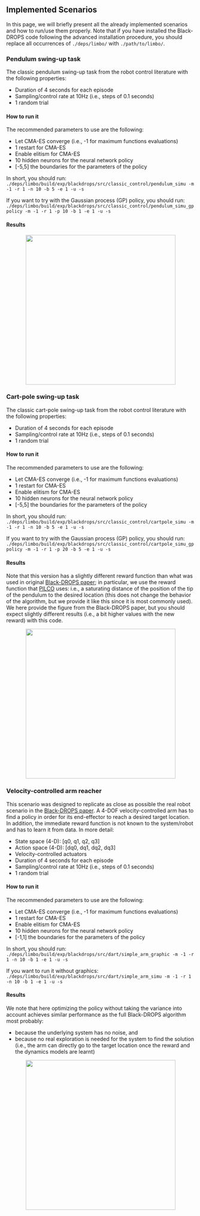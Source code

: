 ## Implemented Scenarios

In this page, we will briefly present all the already implemented scenarios and how to run/use them properly. Note that if you have installed the Black-DROPS code following the advanced installation procedure, you should replace all occurrences of `./deps/limbo/` with `./path/to/limbo/`.

### Pendulum swing-up task

The classic pendulum swing-up task from the robot control literature with the following properties:

- Duration of 4 seconds for each episode
- Sampling/control rate at 10Hz (i.e., steps of 0.1 seconds)
- 1 random trial

#### How to run it

The recommended parameters to use are the following:

- Let CMA-ES converge (i.e., -1 for maximum functions evaluations)
- 1 restart for CMA-ES
- Enable elitism for CMA-ES
- 10 hidden neurons for the neural network policy
- [-5,5] the boundaries for the parameters of the policy

In short, you should run: `./deps/limbo/build/exp/blackdrops/src/classic_control/pendulum_simu -m -1 -r 1 -n 10 -b 5 -e 1 -u -s`

If you want to try with the Gaussian process (GP) policy, you should run: `./deps/limbo/build/exp/blackdrops/src/classic_control/pendulum_simu_gppolicy -m -1 -r 1 -p 10 -b 1 -e 1 -u -s`

#### Results

<center>
<img src="../imgs/pendulum_rewards.png" width="400">
</center>

### Cart-pole swing-up task

The classic cart-pole swing-up task from the robot control literature with the following properties:

- Duration of 4 seconds for each episode
- Sampling/control rate at 10Hz (i.e., steps of 0.1 seconds)
- 1 random trial

#### How to run it

The recommended parameters to use are the following:

- Let CMA-ES converge (i.e., -1 for maximum functions evaluations)
- 1 restart for CMA-ES
- Enable elitism for CMA-ES
- 10 hidden neurons for the neural network policy
- [-5,5] the boundaries for the parameters of the policy

In short, you should run: `./deps/limbo/build/exp/blackdrops/src/classic_control/cartpole_simu -m -1 -r 1 -n 10 -b 5 -e 1 -u -s`

If you want to try with the Gaussian process (GP) policy, you should run: `./deps/limbo/build/exp/blackdrops/src/classic_control/cartpole_simu_gppolicy -m -1 -r 1 -p 20 -b 5 -e 1 -u -s`

#### Results

Note that this version has a slightly different reward function than what was used in original [Black-DROPS paper](https://arxiv.org/abs/1703.07261); in particular, we use the reward function that [PILCO](http://mlg.eng.cam.ac.uk/pilco/) uses: i.e., a saturating distance of the position of the tip of the pendulum to the desired location (this does not change the behavior of the algorithm, but we provide it like this since it is most commonly used). We here provide the figure from the Black-DROPS paper, but you should expect slightly different results (i.e., a bit higher values with the new reward) with this code.

<center>
<img src="../imgs/cartpole_rewards.png" width="400">
</center>

### Velocity-controlled arm reacher

This scenario was designed to replicate as close as possible the real robot scenario in the [Black-DROPS paper](https://arxiv.org/abs/1703.07261). A 4-DOF velocity-controlled arm has to find a policy in order for its end-effector to reach a desired target location. In addition, the immediate reward function is not known to the system/robot and has to learn it from data. In more detail:

- State space (4-D): [q0, q1, q2, q3]
- Action space (4-D): [dq0, dq1, dq2, dq3]
- Velocity-controlled actuators
- Duration of 4 seconds for each episode
- Sampling/control rate at 10Hz (i.e., steps of 0.1 seconds)
- 1 random trial

#### How to run it

The recommended parameters to use are the following:

- Let CMA-ES converge (i.e., -1 for maximum functions evaluations)
- 1 restart for CMA-ES
- Enable elitism for CMA-ES
- 10 hidden neurons for the neural network policy
- [-1,1] the boundaries for the parameters of the policy

In short, you should run: `./deps/limbo/build/exp/blackdrops/src/dart/simple_arm_graphic -m -1 -r 1 -n 10 -b 1 -e 1 -u -s`

If you want to run it without graphics: `./deps/limbo/build/exp/blackdrops/src/dart/simple_arm_simu -m -1 -r 1 -n 10 -b 1 -e 1 -u -s`

#### Results

We note that here optimizing the policy without taking the variance into account achieves similar performance as the full Black-DROPS algorithm most probably:

- because the underlying system has no noise, and
- because no real exploration is needed for the system to find the solution (i.e., the arm can directly go to the target location once the reward and the dynamics models are learnt)

<center>
<img src="../imgs/simu_arm.png" width="400">
</center>